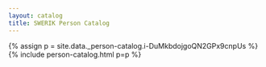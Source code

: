 ```yaml
---
layout: catalog
title: SWERIK Person Catalog
---
```

{% assign p = site.data._person-catalog.i-DuMkbdojgoQN2GPx9cnpUs %}
{% include person-catalog.html p=p %}

